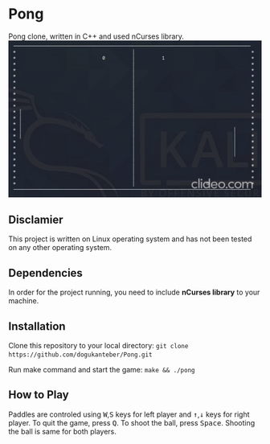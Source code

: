 # Pong

Pong clone, written in C++ and used nCurses library.
![Game Play GIF](.github/gameplay.gif)

## Disclamier
This project is written on Linux operating system and has not been tested on any other operating system.

## Dependencies
In order for the project running, you need to include **nCurses library** to your machine.

## Installation
Clone this repository to your local directory:
`git clone https://github.com/dogukanteber/Pong.git`

Run make command and start the game:
`make && ./pong`

## How to Play
Paddles are controled using <kbd>W</kbd>,<kbd>S</kbd> keys for left player and <kbd>↑</kbd>,<kbd>↓</kbd> keys for right player. To quit the game, press <kbd>Q</kbd>. To shoot the ball, press <kbd>Space</kbd>. Shooting the ball is same for both players.
